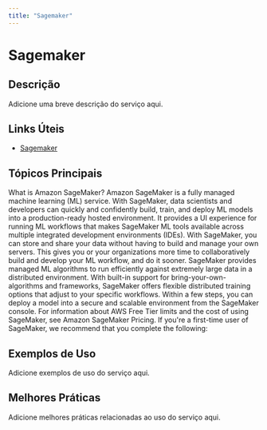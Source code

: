```yaml
---
title: "Sagemaker"
---
```


# Sagemaker

## Descrição

Adicione uma breve descrição do serviço aqui.

## Links Úteis

- [Sagemaker](https://docs.aws.amazon.com/sagemaker/latest/dg/whatis.html)

## Tópicos Principais

What is Amazon SageMaker?
Amazon SageMaker is a fully managed machine learning (ML) service. With SageMaker, data scientists and
    developers can quickly and confidently build, train, and deploy ML models into a
    production-ready hosted environment. It provides a UI experience for running ML workflows that
    makes SageMaker ML tools available across multiple integrated development environments (IDEs). 
With SageMaker, you can store and share your data without having to build and manage your own
    servers. This gives you or your organizations more time to collaboratively build and develop
    your ML workflow, and do it sooner. SageMaker provides managed ML algorithms to run efficiently
    against extremely large data in a distributed environment. With built-in support for
    bring-your-own-algorithms and frameworks, SageMaker offers flexible distributed training options that
    adjust to your specific workflows. Within a few steps, you can deploy a model into a secure and
    scalable environment from the SageMaker console.
For information about AWS Free Tier limits
      and the cost of using SageMaker, see Amazon SageMaker
        Pricing.
If you're a first-time user of SageMaker, we recommend that you complete the following:

## Exemplos de Uso

Adicione exemplos de uso do serviço aqui.

## Melhores Práticas

Adicione melhores práticas relacionadas ao uso do serviço aqui.
